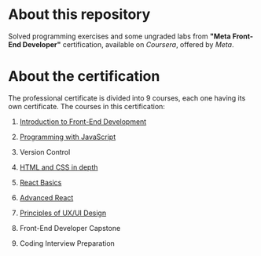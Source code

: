 # About this repository
Solved programming exercises and some ungraded labs from **"Meta Front-End Developer"** certification, available on *Coursera*, offered by *Meta*. 

# About the certification
The professional certificate is divided into 9 courses, each one having its own certificate. The courses in this certification:

1. [Introduction to Front-End Development](https://github.com/kelvinleandro/coursera-meta-front-end/tree/main/course%2001%20-%20introduction%20to%20front-end%20development)

2. [Programming with JavaScript](https://github.com/kelvinleandro/coursera-meta-front-end/tree/main/course%2002%20-%20programming%20with%20javascript)

3. Version Control

4. [HTML and CSS in depth](https://github.com/kelvinleandro/coursera-meta-front-end/tree/main/course%2004%20-%20html%20and%20css%20in%20depth)

5. [React Basics](https://github.com/kelvinleandro/coursera-meta-front-end/tree/main/course%2005%20-%20react%20basics)

6. [Advanced React](https://github.com/kelvinleandro/coursera-meta-front-end/tree/main/course%2006%20-%20advanced%20react)

7. [Principles of UX/UI Design](https://github.com/kelvinleandro/coursera-meta-front-end/tree/main/course%2007%20-%20principles%20of%20UX%20UI%20Design)

8. Front-End Developer Capstone

9. Coding Interview Preparation